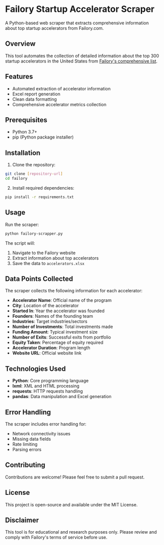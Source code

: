 # Failory Startup Accelerator Scraper

A Python-based web scraper that extracts comprehensive information about top startup accelerators from Failory.com.

## Overview

This tool automates the collection of detailed information about the top 300 startup accelerators in the United States from [Failory's comprehensive list](https://www.failory.com/startups/united-states-accelerators-incubators).

## Features

- Automated extraction of accelerator information
- Excel report generation
- Clean data formatting
- Comprehensive accelerator metrics collection

## Prerequisites

- Python 3.7+
- pip (Python package installer)

## Installation

1. Clone the repository:
```bash
git clone [repository-url]
cd failory
```

2. Install required dependencies:
```bash
pip install -r requirements.txt
```

## Usage

Run the scraper:
```bash
python failory-scrapper.py
```

The script will:
1. Navigate to the Failory website
2. Extract information about top accelerators
3. Save the data to `accelerators.xlsx`

## Data Points Collected

The scraper collects the following information for each accelerator:

- **Accelerator Name**: Official name of the program
- **City**: Location of the accelerator
- **Started In**: Year the accelerator was founded
- **Founders**: Names of the founding team
- **Industries**: Target industries/sectors
- **Number of Investments**: Total investments made
- **Funding Amount**: Typical investment size
- **Number of Exits**: Successful exits from portfolio
- **Equity Taken**: Percentage of equity required
- **Accelerator Duration**: Program length
- **Website URL**: Official website link

## Technologies Used

- **Python**: Core programming language
- **lxml**: XML and HTML processing
- **requests**: HTTP requests handling
- **pandas**: Data manipulation and Excel generation

## Error Handling

The scraper includes error handling for:
- Network connectivity issues
- Missing data fields
- Rate limiting
- Parsing errors

## Contributing

Contributions are welcome! Please feel free to submit a pull request.

## License

This project is open-source and available under the MIT License.

## Disclaimer

This tool is for educational and research purposes only. Please review and comply with Failory's terms of service before use.
